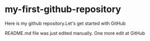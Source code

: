 # my-first-github-repository
Here is my github repository.Let's get started with GitHub

README.md file was just edited manually. One more edit at GitHub
